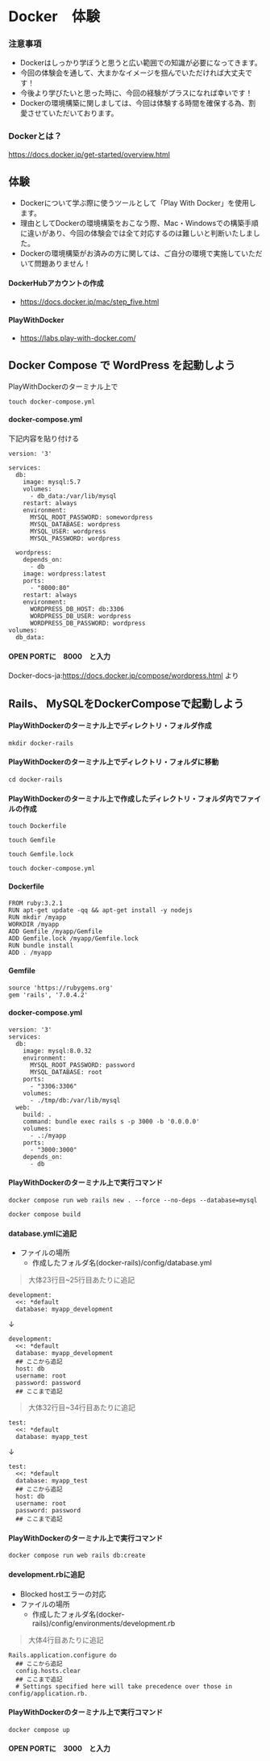 # Docker　体験

### 注意事項

- Dockerはしっかり学ぼうと思うと広い範囲での知識が必要になってきます。
- 今回の体験会を通して、大まかなイメージを掴んでいただければ大丈夫です！
- 今後より学びたいと思った時に、今回の経験がプラスになれば幸いです！
- Dockerの環境構築に関しましては、今回は体験する時間を確保する為、割愛させていただいております。

### Dockerとは？
https://docs.docker.jp/get-started/overview.html

## 体験
- Dockerについて学ぶ際に使うツールとして「Play With Docker」を使用します。
- 理由としてDockerの環境構築をおこなう際、Mac・Windowsでの構築手順に違いがあり、今回の体験会では全て対応するのは難しいと判断いたしました。
- Dockerの環境構築がお済みの方に関しては、ご自分の環境で実施していただいて問題ありません！

#### DockerHubアカウントの作成
- https://docs.docker.jp/mac/step_five.html

#### PlayWithDocker
- https://labs.play-with-docker.com/

## Docker Compose で WordPress を起動しよう
PlayWithDockerのターミナル上で
```
touch docker-compose.yml
```

#### docker-compose.yml
下記内容を貼り付ける

```
version: '3'

services:
  db:
    image: mysql:5.7
    volumes:
      - db_data:/var/lib/mysql
    restart: always
    environment:
      MYSQL_ROOT_PASSWORD: somewordpress
      MYSQL_DATABASE: wordpress
      MYSQL_USER: wordpress
      MYSQL_PASSWORD: wordpress

  wordpress:
    depends_on:
      - db
    image: wordpress:latest
    ports:
      - "8000:80"
    restart: always
    environment:
      WORDPRESS_DB_HOST: db:3306
      WORDPRESS_DB_USER: wordpress
      WORDPRESS_DB_PASSWORD: wordpress
volumes:
  db_data:

```
#### OPEN PORTに　8000　と入力

 Docker-docs-ja:https://docs.docker.jp/compose/wordpress.html より

## Rails、 MySQLをDockerComposeで起動しよう

#### PlayWithDockerのターミナル上でディレクトリ・フォルダ作成
```
mkdir docker-rails
```

#### PlayWithDockerのターミナル上でディレクトリ・フォルダに移動
```
cd docker-rails
```

#### PlayWithDockerのターミナル上で作成したディレクトリ・フォルダ内でファイルの作成
```
touch Dockerfile
```

```
touch Gemfile
```

```
touch Gemfile.lock
```

```
touch docker-compose.yml
```

#### Dockerfile
```
FROM ruby:3.2.1
RUN apt-get update -qq && apt-get install -y nodejs
RUN mkdir /myapp
WORKDIR /myapp
ADD Gemfile /myapp/Gemfile
ADD Gemfile.lock /myapp/Gemfile.lock
RUN bundle install
ADD . /myapp
```

#### Gemfile
```
source 'https://rubygems.org'
gem 'rails', '7.0.4.2'
```

#### docker-compose.yml
```
version: '3'
services:
  db:
    image: mysql:8.0.32
    environment:
      MYSQL_ROOT_PASSWORD: password
      MYSQL_DATABASE: root
    ports:
      - "3306:3306"
    volumes:
      - ./tmp/db:/var/lib/mysql
  web:
    build: .
    command: bundle exec rails s -p 3000 -b '0.0.0.0'
    volumes:
      - .:/myapp
    ports:
      - "3000:3000"
    depends_on:
      - db
```
#### PlayWithDockerのターミナル上で実行コマンド
```
docker compose run web rails new . --force --no-deps --database=mysql
```
```
docker compose build
```

#### database.ymlに追記
- ファイルの場所
  - 作成したフォルダ名(docker-rails)/config/database.yml
> 大体23行目~25行目あたりに追記
```
development:
  <<: *default
  database: myapp_development
```
↓
```
development:
  <<: *default
  database: myapp_development
  ## ここから追記
  host: db
  username: root
  password: password
  ## ここまで追記
```
> 大体32行目~34行目あたりに追記
```
test:
  <<: *default
  database: myapp_test
```
↓
```
test:
  <<: *default
  database: myapp_test
  ## ここから追記
  host: db
  username: root
  password: password
  ## ここまで追記
```

#### PlayWithDockerのターミナル上で実行コマンド
```
docker compose run web rails db:create
```

#### development.rbに追記
- Blocked hostエラーの対応
- ファイルの場所
  - 作成したフォルダ名(docker-rails)/config/environments/development.rb
> 大体4行目あたりに追記
```
Rails.application.configure do
  ## ここから追記
  config.hosts.clear
  ## ここまで追記
  # Settings specified here will take precedence over those in config/application.rb.
```

#### PlayWithDockerのターミナル上で実行コマンド
```
docker compose up
```
#### OPEN PORTに　3000　と入力
